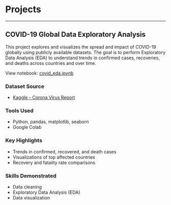 #  Projects
---

## COVID-19 Global Data Exploratory Analysis

This project explores and visualizes the spread and impact of COVID-19 globally using publicly available datasets. The goal is to perform Exploratory Data Analysis (EDA) to understand trends in confirmed cases, recoveries, and deaths across countries and over time.

 View notebook: [covid_eda.ipynb](./covid_eda.ipynb)

###  Dataset Source
- [Kaggle – Corona Virus Report](https://www.kaggle.com/datasets/imdevskp/corona-virus-report)

###  Tools Used
- Python, pandas, matplotlib, seaborn
- Google Colab 

### Key Highlights
- Trends in confirmed, recovered, and death cases
- Visualizations of top affected countries
- Recovery and fatality rate comparisons

### Skills Demonstrated
- Data cleaning
- Exploratory Data Analysis (EDA)
- Data visualization
